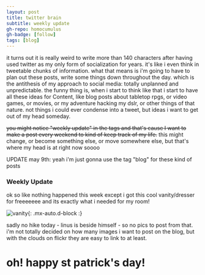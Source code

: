 ```yaml
---
layout: post
title: twitter brain
subtitle: weekly update 
gh-repo: homocumulus
gh-badge: [follow]
tags: [blog]
---
```

it turns out it is really weird to write more than 140 characters after having used twitter as my only form of socialization for years. it's like i even think in tweetable chunks of information. what that means is i'm going to have to plan out these posts, write some things down throughout the day. which is the antithesis of my approach to social media: totally unplanned and unpredictable. the funny thing is, when i start to think like that i start to have all these ideas for Content, like blog posts about tabletop rpgs, or video games, or movies, or my adventure hacking my dslr, or other things of that nature. not things i could ever condense into a tweet, but ideas i want to get out of my head someday.

~~you might notice "weekly update" in the tags and that's cause I want to make a post every weekend to kind of keep track of my life.~~ this might change, or become something else, or move somewhere else, but that's where my head is at right now soooo 

UPDATE may 9th: yeah i'm just gonna use the tag "blog" for these kind of posts

### Weekly Update 
ok so like nothing happened this week except i got this cool vanity/dresser for freeeeeee and its exactly what i needed for my room!

![vanity](https://homocumulus.github.io/assets/img/blog/vanity.webp){: .mx-auto.d-block :}

sadly no hike today - linus is beside himself - so no pics to post from that. i'm not totally decided on how many images i want to post on the blog, but with the clouds on flickr they are easy to link to at least. 

# oh! happy st patrick's day!
